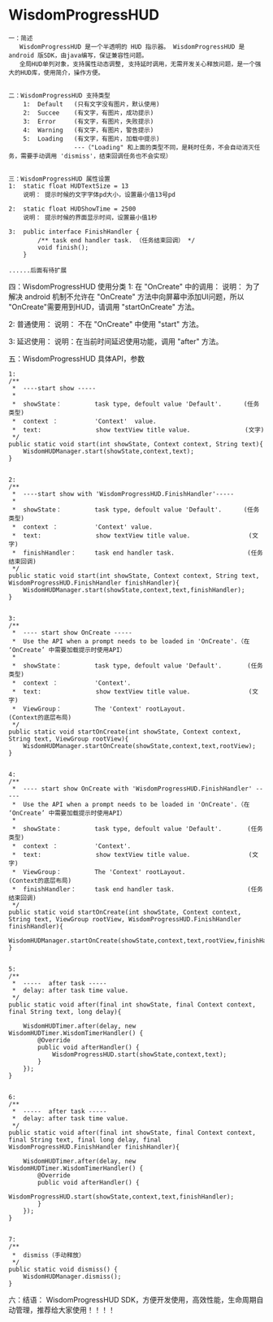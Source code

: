 # WisdomProgressHUD

    一：简述
       WisdomProgressHUD 是一个半透明的 HUD 指示器。 WisdomProgressHUD 是android 版SDK，由java编写，保证兼容性问题。 
       全局HUD单列对象，支持属性动态调整, 支持延时调用，无需开发关心释放问题，是一个强大的HUD库，使用简介，操作方便。


    二：WisdomProgressHUD 支持类型
        1:  Default   (只有文字没有图片，默认使用)
        2:  Succee    (有文字，有图片，成功提示)
        3:  Error     (有文字，有图片，失败提示)
        4:  Warning   (有文字，有图片，警告提示)
        5:  Loading   (有文字，有图片，加载中提示) 
                      ---（"Loading" 和上面的类型不同，是耗时任务，不会自动消灭任务，需要手动调用 'dismiss'，结束回调任务也不会实现）


    三：WisdomProgressHUD 属性设置
    1:  static float HUDTextSize = 13
        说明： 提示时候的文字字体pd大小，设置最小值13号pd

    2:  static float HUDShowTime = 2500
        说明： 提示时候的界面显示时间，设置最小值1秒
    
    3:  public interface FinishHandler {
            /** task end handler task. （任务结束回调） */
            void finish();
        }
    
    ......后面有待扩展
   
   

四：WisdomProgressHUD 使用分类
1:  在 "OnCreate" 中的调用：
    说明： 为了解决 android 机制不允许在 "OnCreate" 方法中向屏幕中添加UI问题，所以 "OnCreate"需要用到HUD，请调用 "startOnCreate" 方法。

2:  普通使用：
    说明： 不在 "OnCreate" 中使用 "start" 方法。

3:  延迟使用：
    说明：在当前时间延迟使用功能，调用 "after" 方法。
    

五：WisdomProgressHUD 具体API，参数

    1:
    /**
     *  ----start show -----
     *
     *  showState：         task type, defoult value 'Default'.      (任务类型)
     *  context ：          'Context'  value.
     *  text:               show textView title value.               (文字)
     */
    public static void start(int showState, Context context, String text){
        WisdomHUDManager.start(showState,context,text);
    }
    

    2:
    /**
     *  ----start show with 'WisdomProgressHUD.FinishHandler'-----
     *
     *  showState：         task type, defoult value 'Default'.      (任务类型)
     *  context ：          'Context' value.
     *  text:               show textView title value.                (文字)
     *  finishHandler：     task end handler task.                    (任务结束回调)
     */
    public static void start(int showState, Context context, String text, WisdomProgressHUD.FinishHandler finishHandler){
        WisdomHUDManager.start(showState,context,text,finishHandler);
    }
    

    3:
    /**
     *  ---- start show OnCreate -----
     *  Use the API when a prompt needs to be loaded in 'OnCreate'.（在 ‘OnCreate’ 中需要加载提示时使用API）
     *
     *  showState：         task type, defoult value 'Default'.       (任务类型)
     *  context ：          'Context'.
     *  text:               show textView title value.                (文字)
     *  ViewGroup：         The 'Context' rootLayout.                 (Context的底层布局)
     */
    public static void startOnCreate(int showState, Context context, String text, ViewGroup rootView){
        WisdomHUDManager.startOnCreate(showState,context,text,rootView);
    }


    4:
    /**
     *  ---- start show OnCreate with 'WisdomProgressHUD.FinishHandler' -----
     *  Use the API when a prompt needs to be loaded in 'OnCreate'.（在 ‘OnCreate’ 中需要加载提示时使用API）
     *
     *  showState：         task type, defoult value 'Default'.       (任务类型)
     *  context ：          'Context'.
     *  text:               show textView title value.                (文字)
     *  ViewGroup：         The 'Context' rootLayout.                 (Context的底层布局)
     *  finishHandler：     task end handler task.                    (任务结束回调)
     */
    public static void startOnCreate(int showState, Context context, String text, ViewGroup rootView, WisdomProgressHUD.FinishHandler finishHandler){
        WisdomHUDManager.startOnCreate(showState,context,text,rootView,finishHandler);
    }

    
    5:
    /**
     *  -----  after task -----
     *  delay: after task time value.
     */
    public static void after(final int showState, final Context context, final String text, long delay){

        WisdomHUDTimer.after(delay, new WisdomHUDTimer.WisdomTimerHandler() {
            @Override
            public void afterHandler() {
                WisdomProgressHUD.start(showState,context,text);
            }
        });
    }


    6:
    /**
     *  -----  after task -----
     *  delay: after task time value.
     */
    public static void after(final int showState, final Context context, final String text, final long delay, final WisdomProgressHUD.FinishHandler finishHandler){

        WisdomHUDTimer.after(delay, new WisdomHUDTimer.WisdomTimerHandler() {
            @Override
            public void afterHandler() {
                WisdomProgressHUD.start(showState,context,text,finishHandler);
            }
        });
    }


    7:
    /**
     *  dismiss（手动释放）
     */
    public static void dismiss() {
        WisdomHUDManager.dismiss();
    }
    

六：结语：
   WisdomProgressHUD SDK，方便开发使用，高效性能，生命周期自动管理，推荐给大家使用！！！！
    
